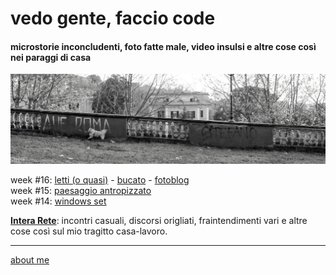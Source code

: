# vedo gente, faccio code    

#### microstorie inconcludenti, foto fatte male, video insulsi e altre cose così nei paraggi di casa  

[![](/20wk16main.png "Frascati - Passeggiata")](https://docs.google.com/document/d/e/2PACX-1vQRwiANaom26EhtbYZtutYeL-2fAjymjrPLMVab8JFhXCJS-6tZhbRlzBT5uN64oruOdjbD5KI3Oofl/pub?authuser=0)  

week #16: [letti (o quasi)](https://www.flickr.com/gp/cacioman/1F0cx0) - [bucato](https://youtu.be/OccDOxmylV0) - [fotoblog](https://www.flickr.com/photos/cacioman)   
week #15: [paesaggio antropizzato](https://www.flickr.com/gp/cacioman/14z0bC)      
week #14: [windows set](https://www.flickr.com/gp/cacioman/M6z824)   
          
[**Intera Rete**](https://www.instagram.com/interarete/): incontri casuali, discorsi origliati, fraintendimenti vari e altre cose così sul mio tragitto casa-lavoro.

<!---  

**Intera Rete** (cronache metropolitane): [qui in formato word](https://docs.google.com/document/d/1PV7WbbdWiHOb4LGqKyP_v74guc3X_x8mVvlGyGiRBqY/edit?usp=sharing&authuser=0) e [qui in formato html](https://docs.google.com/document/d/e/2PACX-1vQRwiANaom26EhtbYZtutYeL-2fAjymjrPLMVab8JFhXCJS-6tZhbRlzBT5uN64oruOdjbD5KI3Oofl/pub?authuser=0).  

--->  
 
---
 [about me](https://cacioman.github.io/aboutme.html)  
